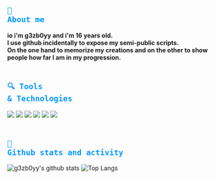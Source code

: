 ## <code style="color:#0197FF">👤 About me</code>
**io i'm g3zb0yy and i'm 16 years old.**<br/> 
**I use github incidentally to expose my semi-public scripts.**<br/>
**On the one hand to memorize my creations and on the other to show people how far I am in my progression.**<br/><br/>

## <code style="color:#0197FF">🔍 Tools & Technologies</code>

![](https://img.shields.io/badge/Code%20with-Php-informational?style=flat&logo=php&logoColor=0197FF&color=0197FF)
![](https://img.shields.io/badge/Using-Vue.js-informational?style=flat&logo=Vue.js&logoColor=0197FF&color=0197FF)
![](https://img.shields.io/badge/Using-MySQL-informational?style=flat&logo=mysql&logoColor=0197FF&color=0197FF) 
![](https://img.shields.io/badge/Code%20with-Python-informational?style=flat&logo=python&logoColor=0197FF&color=0197FF)
![](https://img.shields.io/badge/Using-Flask-informational?style=flat&logo=flask&logoColor=0197FF&color=0197FF) 
![](https://img.shields.io/badge/Using-Windows-informational?style=flat&logo=Windows&logoColor=0197FF&color=0197FF)<br/><br/>


## <code style="color:#0197FF">🌟 Github stats and activity</code>

![g3zb0yy's github stats](https://github-readme-stats.vercel.app/api?username=g3zb0yy&show_icons=true) ![Top Langs](https://github-readme-stats.vercel.app/api/top-langs/?username=g3zb0yy&layout=compact)
